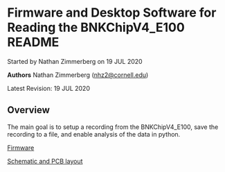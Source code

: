 # Firmware and Desktop Software for Reading the BNKChipV4_E100 README
Started by Nathan Zimmerberg on 19 JUL 2020

**Authors** Nathan Zimmerberg (nhz2@cornell.edu)

Latest Revision: 19 JUL 2020

## Overview

The main goal is to setup a recording from the BNKChipV4_E100, save the recording to a file, and enable analysis of the data in python.

[Firmware](./firmware)

[Schematic and PCB layout](https://easyeda.com/nzimmerberg/amp-chip)

